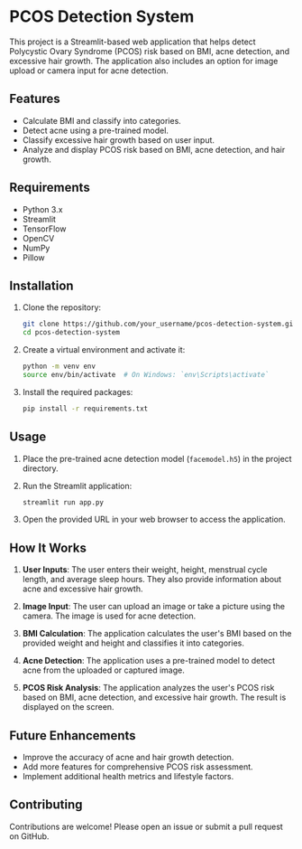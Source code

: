 # PCOS Detection System

This project is a Streamlit-based web application that helps detect Polycystic Ovary Syndrome (PCOS) risk based on BMI, acne detection, and excessive hair growth. The application also includes an option for image upload or camera input for acne detection.

## Features

- Calculate BMI and classify into categories.
- Detect acne using a pre-trained model.
- Classify excessive hair growth based on user input.
- Analyze and display PCOS risk based on BMI, acne detection, and hair growth.

## Requirements

- Python 3.x
- Streamlit
- TensorFlow
- OpenCV
- NumPy
- Pillow

## Installation

1. Clone the repository:
    ```bash
    git clone https://github.com/your_username/pcos-detection-system.git
    cd pcos-detection-system
    ```

2. Create a virtual environment and activate it:
    ```bash
    python -m venv env
    source env/bin/activate  # On Windows: `env\Scripts\activate`
    ```

3. Install the required packages:
    ```bash
    pip install -r requirements.txt
    ```

## Usage

1. Place the pre-trained acne detection model (`facemodel.h5`) in the project directory.

2. Run the Streamlit application:
    ```bash
    streamlit run app.py
    ```

3. Open the provided URL in your web browser to access the application.

## How It Works

1. **User Inputs**: The user enters their weight, height, menstrual cycle length, and average sleep hours. They also provide information about acne and excessive hair growth.

2. **Image Input**: The user can upload an image or take a picture using the camera. The image is used for acne detection.

3. **BMI Calculation**: The application calculates the user's BMI based on the provided weight and height and classifies it into categories.

4. **Acne Detection**: The application uses a pre-trained model to detect acne from the uploaded or captured image.

5. **PCOS Risk Analysis**: The application analyzes the user's PCOS risk based on BMI, acne detection, and excessive hair growth. The result is displayed on the screen.

## Future Enhancements

- Improve the accuracy of acne and hair growth detection.
- Add more features for comprehensive PCOS risk assessment.
- Implement additional health metrics and lifestyle factors.

## Contributing

Contributions are welcome! Please open an issue or submit a pull request on GitHub.


